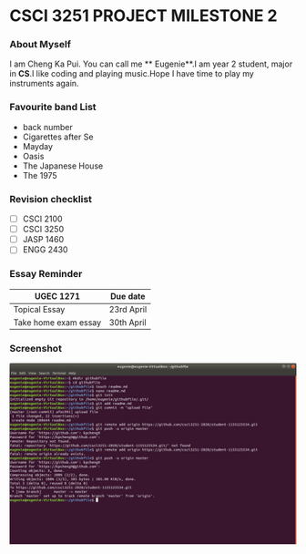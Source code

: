 # CSCI 3251 PROJECT MILESTONE 2

### About Myself
I am Cheng Ka Pui. You can call me ** Eugenie**.I am year 2 student, major in **CS**.I like coding and playing music.Hope I have time to play my instruments again.

### Favourite band List
- back number
- Cigarettes after Se
- Mayday
- Oasis
- The Japanese House
- The 1975

### Revision checklist
- [ ] CSCI 2100
- [ ] CSCI 3250
- [ ] JASP 1460
- [ ] ENGG 2430

### Essay Reminder

UGEC 1271 | Due date
------------ | -------------
Topical Essay | 23rd April
Take home exam essay | 30th April

### Screenshot
![alt text](https://github.com/csci3251-2020/student-1155125534/blob/master/Screenshot.png)
